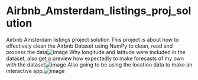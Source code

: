 # Airbnb_Amsterdam_listings_proj_solution
Airbnb Amsterdam listings project solution
This project is about how to effectively clean the Airbnb Dataset using NumPy to clean, read and process the data![image](https://user-images.githubusercontent.com/100809722/225021736-3500fb83-053d-425f-ada7-9f5fa3704650.png)
Why longitude and latitude were included in the dataset, also get a preview how expectedly to make forecasts of my own with the dataset![image](https://user-images.githubusercontent.com/100809722/225021939-693ae4eb-d6b4-458b-a859-3bb6b77ad115.png)
Also going to be using the location data to make an interactive app.![image](https://user-images.githubusercontent.com/100809722/225022040-0f83e58a-79d4-42a2-ae71-ba90e45e4093.png)
